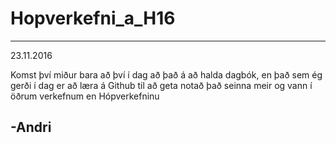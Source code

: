 # Hopverkefni_a_H16
----------------------------
23.11.2016

Komst því miður bara að því í dag að það á að halda dagbók,
en það sem ég gerði í dag er að læra á Github til að geta notað það seinna meir og vann í öðrum verkefnum en Hópverkefninu

-Andri
----------------------------
